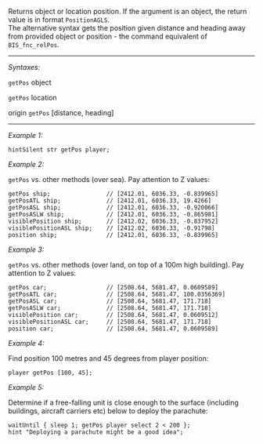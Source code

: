 Returns object or location position. If the argument is an object, the return value is in format `PositionAGLS`.<br>
The alternative syntax gets the position given distance and heading away from provided object or position - the command equivalent of `BIS_fnc_relPos`.


---
*Syntaxes:*

`getPos` object

`getPos` location

origin `getPos` [distance, heading]

---
*Example 1:*

```sqf
hintSilent str getPos player;
```

*Example 2:*

`getPos` vs. other methods (over sea). Pay attention to Z values:

```sqf
getPos ship;				// [2412.01, 6036.33, -0.839965]
getPosATL ship;				// [2412.01, 6036.33, 19.4266]
getPosASL ship;				// [2412.01, 6036.33, -0.920066]
getPosASLW ship;			// [2412.01, 6036.33, -0.865981]
visiblePosition ship;		// [2412.02, 6036.33, -0.837952]
visiblePositionASL ship;	// [2412.02, 6036.33, -0.91798]
position ship;				// [2412.01, 6036.33, -0.839965]
```

*Example 3:*

`getPos` vs. other methods (over land, on top of a 100m high building). Pay attention to Z values:

```sqf
getPos car;					// [2508.64, 5681.47, 0.0609589]
getPosATL car;				// [2508.64, 5681.47, 100.0356369]
getPosASL car;				// [2508.64, 5681.47, 171.718]
getPosASLW car;				// [2508.64, 5681.47, 171.718]
visiblePosition car;		// [2508.64, 5681.47, 0.0609512]
visiblePositionASL car;		// [2508.64, 5681.47, 171.718]
position car;				// [2508.64, 5681.47, 0.0609589]
```

*Example 4:*

Find position 100 metres and 45 degrees from player position:

```sqf
player getPos [100, 45];
```

*Example 5:*

Determine if a free-falling unit is close enough to the surface (including buildings, aircraft carriers etc) below to deploy the parachute:

```sqf
waitUntil { sleep 1; getPos player select 2 < 200 };
hint "Deploying a parachute might be a good idea";
```